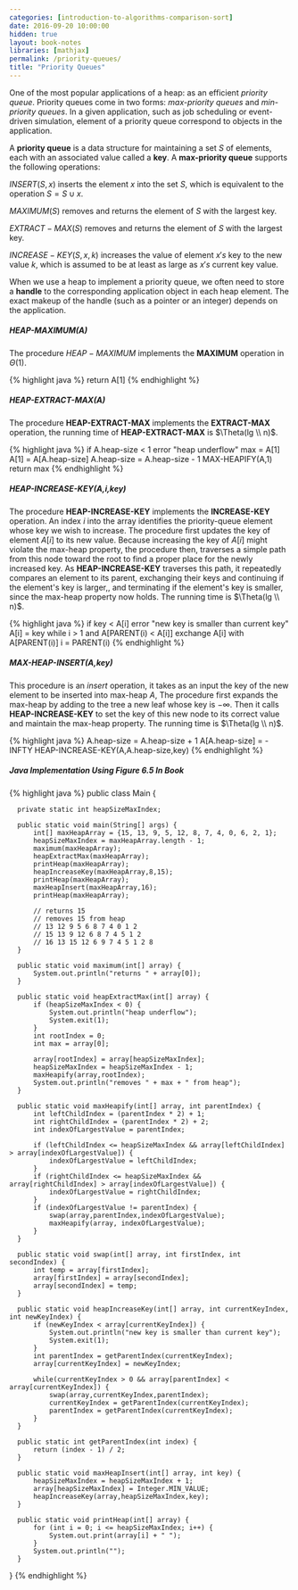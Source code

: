 ```yaml
---
categories: [introduction-to-algorithms-comparison-sort]
date: 2016-09-20 10:00:00
hidden: true
layout: book-notes
libraries: [mathjax]
permalink: /priority-queues/
title: "Priority Queues"
---
```


One of the most popular applications of a heap: as an efficient _priority queue_. Priority queues come in two forms: _max-priority queues_ and _min-priority queues_. In a given application, such as job scheduling or event-driven simulation, element of a priority queue correspond to objects in the application.

A __priority queue__ is a data structure for maintaining a set $S$ of elements, each with an associated value called a __key__. A __max-priority queue__ supports the following operations:

$INSERT(S,x)$ inserts the element $x$ into the set $S$, which is equivalent to the operation $S = S \cup {x}$.

$MAXIMUM(S)$ removes and returns the element of $S$ with the largest key.

$EXTRACT-MAX(S)$ removes and returns the element of $S$ with the largest key.

$INCREASE-KEY(S,x,k)$ increases the value of element $x's$ key to the new value $k$, which is assumed to be at least as large as $x's$ current key value.

When we use a heap to implement a priority queue, we often need to store a __handle__ to the corresponding application object in each heap element. The exact makeup of the handle (such as a pointer or an integer) depends on the application.

##### HEAP-MAXIMUM(A)

The procedure $HEAP-MAXIMUM$ implements the __MAXIMUM__ operation in $\Theta(1)$.

{% highlight java %}
    return A[1]
{% endhighlight %}

##### HEAP-EXTRACT-MAX(A)

The procedure __HEAP-EXTRACT-MAX__ implements the __EXTRACT-MAX__ operation, the running time of __HEAP-EXTRACT-MAX__ is $\Theta(lg \\ n)$.

{% highlight java %}
  if A.heap-size < 1
    error "heap underflow"
  max = A[1]
  A[1] = A[A.heap-size]
  A.heap-size = A.heap-size - 1
  MAX-HEAPIFY(A,1)
  return max
{% endhighlight %}

##### HEAP-INCREASE-KEY(A,i,key)

The procedure __HEAP-INCREASE-KEY__ implements the __INCREASE-KEY__ operation. An index $i$ into the array identifies the priority-queue element whose key we wish to increase. The procedure first updates the key of element $A[i]$ to its new value. Because increasing the key of $A[i]$ might violate the max-heap property, the procedure then, traverses a simple path from this node toward the root to find a proper place for the newly increased key. As __HEAP-INCREASE-KEY__ traverses this path, it repeatedly compares an element to its parent, exchanging their keys and continuing if the element's key is larger,, and terminating if the element's key is smaller, since the max-heap property now holds. The running time is $\Theta(lg \\ n)$.

{% highlight java %}
  if key < A[i]
    error "new key is smaller than current key"
  A[i] = key
  while i > 1 and A[PARENT(i) < A[i]]
    exchange A[i] with A[PARENT(i)]
    i = PARENT(i)
{% endhighlight %}

##### MAX-HEAP-INSERT(A,key)

This procedure is an _insert_ operation, it takes as an input the key of the new element to be inserted into max-heap $A$, The procedure first expands the max-heap by adding to the tree a new leaf whose key is $- \infty$. Then it calls __HEAP-INCREASE-KEY__ to set the key of this new node to its correct value and maintain the max-heap property. The running time is $\Theta(lg \\ n)$.

{% highlight java %}
  A.heap-size = A.heap-size + 1
  A[A.heap-size] = -INFTY
  HEAP-INCREASE-KEY(A,A.heap-size,key)
{% endhighlight %}

##### Java Implementation Using Figure 6.5 In Book

{% highlight java %}
  public class Main {

      private static int heapSizeMaxIndex;

      public static void main(String[] args) {
          int[] maxHeapArray = {15, 13, 9, 5, 12, 8, 7, 4, 0, 6, 2, 1};
          heapSizeMaxIndex = maxHeapArray.length - 1;
          maximum(maxHeapArray);
          heapExtractMax(maxHeapArray);
          printHeap(maxHeapArray);
          heapIncreaseKey(maxHeapArray,8,15);
          printHeap(maxHeapArray);
          maxHeapInsert(maxHeapArray,16);
          printHeap(maxHeapArray);

          // returns 15
          // removes 15 from heap
          // 13 12 9 5 6 8 7 4 0 1 2 
          // 15 13 9 12 6 8 7 4 5 1 2 
          // 16 13 15 12 6 9 7 4 5 1 2 8 
      }

      public static void maximum(int[] array) {
          System.out.println("returns " + array[0]);
      }

      public static void heapExtractMax(int[] array) {
          if (heapSizeMaxIndex < 0) {
              System.out.println("heap underflow");
              System.exit(1);
          }
          int rootIndex = 0;
          int max = array[0];

          array[rootIndex] = array[heapSizeMaxIndex];
          heapSizeMaxIndex = heapSizeMaxIndex - 1;
          maxHeapify(array,rootIndex);
          System.out.println("removes " + max + " from heap");
      }

      public static void maxHeapify(int[] array, int parentIndex) {
          int leftChildIndex = (parentIndex * 2) + 1;
          int rightChildIndex = (parentIndex * 2) + 2;
          int indexOfLargestValue = parentIndex;

          if (leftChildIndex <= heapSizeMaxIndex && array[leftChildIndex] > array[indexOfLargestValue]) {
              indexOfLargestValue = leftChildIndex;
          }
          if (rightChildIndex <= heapSizeMaxIndex && array[rightChildIndex] > array[indexOfLargestValue]) {
              indexOfLargestValue = rightChildIndex;
          }
          if (indexOfLargestValue != parentIndex) {
              swap(array,parentIndex,indexOfLargestValue);
              maxHeapify(array, indexOfLargestValue);
          }
      }

      public static void swap(int[] array, int firstIndex, int secondIndex) {
          int temp = array[firstIndex];
          array[firstIndex] = array[secondIndex];
          array[secondIndex] = temp;
      }

      public static void heapIncreaseKey(int[] array, int currentKeyIndex, int newKeyIndex) {
          if (newKeyIndex < array[currentKeyIndex]) {
              System.out.println("new key is smaller than current key");
              System.exit(1);
          }
          int parentIndex = getParentIndex(currentKeyIndex);
          array[currentKeyIndex] = newKeyIndex;

          while(currentKeyIndex > 0 && array[parentIndex] < array[currentKeyIndex]) {
              swap(array,currentKeyIndex,parentIndex);
              currentKeyIndex = getParentIndex(currentKeyIndex);
              parentIndex = getParentIndex(currentKeyIndex);
          }
      }

      public static int getParentIndex(int index) {
          return (index - 1) / 2;
      }

      public static void maxHeapInsert(int[] array, int key) {
          heapSizeMaxIndex = heapSizeMaxIndex + 1;
          array[heapSizeMaxIndex] = Integer.MIN_VALUE;
          heapIncreaseKey(array,heapSizeMaxIndex,key);
      }

      public static void printHeap(int[] array) {
          for (int i = 0; i <= heapSizeMaxIndex; i++) {
              System.out.print(array[i] + " ");
          }
          System.out.println("");
      }
  }
{% endhighlight %}